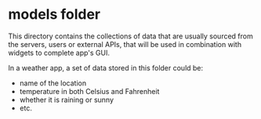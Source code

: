 # models folder

This directory contains the collections of data that are usually sourced from the servers, users or
external APIs, that will be used in combination with widgets to complete app's GUI.

In a weather app, a set of data stored in this folder could be:
- name of the location
- temperature in both Celsius and Fahrenheit
- whether it is raining or sunny
- etc.